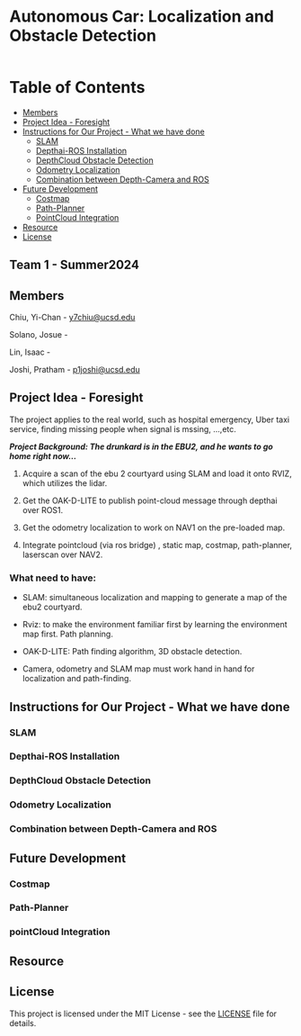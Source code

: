 # Autonomous Car: Localization and Obstacle Detection
![<img width="450" alt="截圖 2024-09-06 11 49 20" src="https://github.com/user-attachments/assets/2be48b3e-bd5f-4d92-b083-6c12f176b6be">](https://jacobsschool.ucsd.edu/sites/default/files/UCSDLogo_JSOE_BlueGold_0_0.png)

# Table of Contents
- [Members](members)
- [Project Idea - Foresight](#project-idea---foresight)
- [Instructions for Our Project - What we have done](#instructions-for-our-project---what-we-have-done)
  - [SLAM](#slam)
  - [Depthai-ROS Installation](#depthai-ros-installation)
  - [DepthCloud Obstacle Detection](#depthcloud-obstacle-detection)
  - [Odometry Localization](#odometry-localization)
  - [Combination between Depth-Camera and ROS](#combination-between-depth-camera-and-ros)
- [Future Development](#future-development)
  - [Costmap](#costmap)
  - [Path-Planner](#path-planner)
  - [PointCloud Integration](pointcloud-integration)
- [Resource](#resource)
- [License](#license)

## Team 1 - Summer2024

## Members

Chiu, Yi-Chan - y7chiu@ucsd.edu

Solano, Josue - 

Lin, Isaac - 

Joshi, Pratham - p1joshi@ucsd.edu

## Project Idea - Foresight

The project applies to the real world, such as hospital emergency, Uber taxi service, finding missing people when signal is mssing, ...,etc.

***Project Background: The drunkard is in the EBU2, and he wants to go home right now…***

1. Acquire a scan of the ebu 2 courtyard using SLAM and load it onto RVIZ, which utilizes the lidar.

2. Get the OAK-D-LITE to publish point-cloud message through depthai over ROS1.

3. Get the odometry localization to work on NAV1 on the pre-loaded map.

4. Integrate pointcloud (via ros bridge) , static map, costmap, path-planner, laserscan over NAV2.

### What need to have:

- SLAM: simultaneous localization and mapping to generate a map of the ebu2 courtyard.

- Rviz: to make the environment familiar first by learning the environment map first. Path planning.

- OAK-D-LITE: Path finding algorithm, 3D obstacle detection.

- Camera, odometry and SLAM map must work hand in hand for localization and path-finding.

## Instructions for Our Project - What we have done

### SLAM

### Depthai-ROS Installation

### DepthCloud Obstacle Detection

### Odometry Localization

### Combination between Depth-Camera and ROS

## Future Development

### Costmap

### Path-Planner

### pointCloud Integration

## Resource

## License

This project is licensed under the MIT License - see the [LICENSE](LICENSE) file for details.



